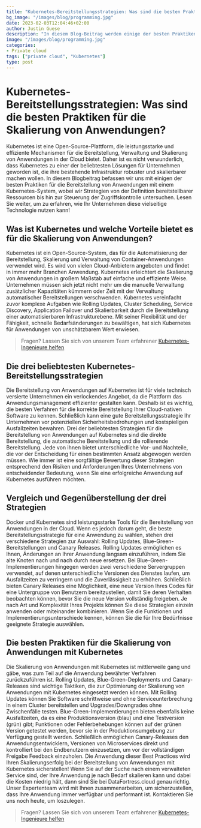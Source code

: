 ```yaml
---
title: "Kubernetes-Bereitstellungsstrategien: Was sind die besten Praktiken für die Skalierung von Anwendungen?"
bg_image: "/images/blog/programming.jpg"
date: 2023-02-03T12:04:46+02:00
author: Justin Guese
description: "In diesem Blog-Beitrag werden einige der besten Praktiken für die Bereitstellung von Anwendungen mit einem Kubernetes-System vorgestellt, wobei Strategien von der Definition bereitstellbarer Ressourcen bis hin zur Kontrolle der Zugriffskontrolle untersucht werden."
image: "/images/blog/programming.jpg"
categories:
- Private cloud
tags: ["private cloud", "Kubernetes"]
type: post
---
```

# Kubernetes-Bereitstellungsstrategien: Was sind die besten Praktiken für die Skalierung von Anwendungen?

Kubernetes ist eine Open-Source-Plattform, die leistungsstarke und effiziente Mechanismen für die Bereitstellung, Verwaltung und Skalierung von Anwendungen in der Cloud bietet. Daher ist es nicht verwunderlich, dass Kubernetes zu einer der beliebtesten Lösungen für Unternehmen geworden ist, die ihre bestehende Infrastruktur robuster und skalierbarer machen wollen. In diesem Blogbeitrag befassen wir uns mit einigen der besten Praktiken für die Bereitstellung von Anwendungen mit einem Kubernetes-System, wobei wir Strategien von der Definition bereitstellbarer Ressourcen bis hin zur Steuerung der Zugriffskontrolle untersuchen. Lesen Sie weiter, um zu erfahren, wie Ihr Unternehmen diese vielseitige Technologie nutzen kann!

## Was ist Kubernetes und welche Vorteile bietet es für die Skalierung von Anwendungen?

Kubernetes ist ein Open-Source-System, das für die Automatisierung der Bereitstellung, Skalierung und Verwaltung von Container-Anwendungen verwendet wird. Es wird von vielen Cloud-Anbietern angeboten und findet in immer mehr Branchen Anwendung. Kubernetes erleichtert die Skalierung von Anwendungen in großem Maßstab auf einfache und effiziente Weise. Unternehmen müssen sich jetzt nicht mehr um die manuelle Verwaltung zusätzlicher Kapazitäten kümmern oder Zeit mit der Verwaltung automatischer Bereitstellungen verschwenden. Kubernetes vereinfacht zuvor komplexe Aufgaben wie Rolling Updates, Cluster Scheduling, Service Discovery, Application Failover und Skalierbarkeit durch die Bereitstellung einer automatisierbaren Infrastrukturebene. Mit seiner Flexibilität und der Fähigkeit, schnelle Bedarfsänderungen zu bewältigen, hat sich Kubernetes für Anwendungen von unschätzbarem Wert erwiesen.

> Fragen? Lassen Sie sich von unserem Team erfahrener [Kubernetes-Ingenieure helfen](/Kontakt)

## Die drei beliebtesten Kubernetes-Bereitstellungsstrategien 

Die Bereitstellung von Anwendungen auf Kubernetes ist für viele technisch versierte Unternehmen ein verlockendes Angebot, da die Plattform das Anwendungsmanagement effizienter gestalten kann. Deshalb ist es wichtig, die besten Verfahren für die korrekte Bereitstellung Ihrer Cloud-nativen Software zu kennen. Schließlich kann eine gute Bereitstellungsstrategie Ihr Unternehmen vor potenziellen Sicherheitsbedrohungen und kostspieligen Ausfallzeiten bewahren. Drei der beliebtesten Strategien für die Bereitstellung von Anwendungen auf Kubernetes sind die direkte Bereitstellung, die automatische Bereitstellung und die rollierende Bereitstellung. Jede von ihnen bietet unterschiedliche Vor- und Nachteile, die vor der Entscheidung für einen bestimmten Ansatz abgewogen werden müssen. Wie immer ist eine sorgfältige Bewertung dieser Strategien entsprechend den Risiken und Anforderungen Ihres Unternehmens von entscheidender Bedeutung, wenn Sie eine erfolgreiche Anwendung auf Kubernetes ausführen möchten.

## Vergleich und Gegenüberstellung der drei Strategien

Docker und Kubernetes sind leistungsstarke Tools für die Bereitstellung von Anwendungen in der Cloud. Wenn es jedoch darum geht, die beste Bereitstellungsstrategie für eine Anwendung zu wählen, stehen drei verschiedene Strategien zur Auswahl: Rolling Updates, Blue-Green-Bereitstellungen und Canary Releases. Rolling Updates ermöglichen es Ihnen, Änderungen an Ihrer Anwendung langsam einzuführen, indem Sie alte Knoten nach und nach durch neue ersetzen. Bei Blue-Green-Implementierungen hingegen werden zwei verschiedene Servergruppen verwendet, auf denen unterschiedliche Versionen des Dienstes laufen, um Ausfallzeiten zu verringern und die Zuverlässigkeit zu erhöhen. Schließlich bieten Canary Releases eine Möglichkeit, eine neue Version Ihres Codes für eine Untergruppe von Benutzern bereitzustellen, damit Sie deren Verhalten beobachten können, bevor Sie die neue Version vollständig freigeben. Je nach Art und Komplexität Ihres Projekts können Sie diese Strategien einzeln anwenden oder miteinander kombinieren. Wenn Sie die Funktionen und Implementierungsunterschiede kennen, können Sie die für Ihre Bedürfnisse geeignete Strategie auswählen.

## Die besten Praktiken für die Skalierung von Anwendungen mit Kubernetes

Die Skalierung von Anwendungen mit Kubernetes ist mittlerweile gang und gäbe, was zum Teil auf die Anwendung bewährter Verfahren zurückzuführen ist. Rolling Updates, Blue-Green-Deployments und Canary-Releases sind wichtige Taktiken, die zur Optimierung der Skalierung von Anwendungen mit Kubernetes eingesetzt werden können. Mit Rolling Updates können Sie Software schrittweise und ohne Serviceunterbrechung in einem Cluster bereitstellen und Upgrades/Downgrades ohne Zwischenfälle testen. Blue-Green-Implementierungen bieten ebenfalls keine Ausfallzeiten, da es eine Produktionsversion (blau) und eine Testversion (grün) gibt; Funktionen oder Fehlerbehebungen können auf der grünen Version getestet werden, bevor sie in der Produktionsumgebung zur Verfügung gestellt werden. Schließlich ermöglichen Canary-Releases den Anwendungsentwicklern, Versionen von Microservices direkt und kontrolliert bei den Endbenutzern einzusetzen, um vor der vollständigen Freigabe Feedback einzuholen. Die Anwendung dieser Best Practices wird Ihren Skalierungserfolg bei der Bereitstellung von Anwendungen mit Kubernetes sicherstellen!
Wenn Sie auf der Suche nach einem verwalteten Service sind, der Ihre Anwendung je nach Bedarf skalieren kann und dabei die Kosten niedrig hält, dann sind Sie bei DataFortress.cloud genau richtig. Unser Expertenteam wird mit Ihnen zusammenarbeiten, um sicherzustellen, dass Ihre Anwendung immer verfügbar und performant ist. Kontaktieren Sie uns noch heute, um loszulegen.

> Fragen? Lassen Sie sich von unserem Team erfahrener [Kubernetes-Ingenieure helfen](/de/contact)